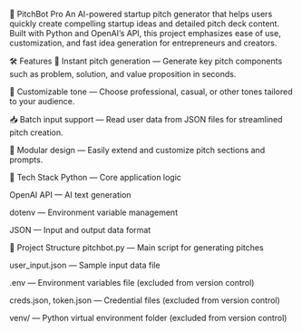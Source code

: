 🤖 PitchBot Pro
An AI-powered startup pitch generator that helps users quickly create compelling startup ideas and detailed pitch deck content. Built with Python and OpenAI’s API, this project emphasizes ease of use, customization, and fast idea generation for entrepreneurs and creators.

🛠️ Features
🚀 Instant pitch generation — Generate key pitch components such as problem, solution, and value proposition in seconds.

🎨 Customizable tone — Choose professional, casual, or other tones tailored to your audience.

📥 Batch input support — Read user data from JSON files for streamlined pitch creation.

🔧 Modular design — Easily extend and customize pitch sections and prompts.

🧱 Tech Stack
Python — Core application logic

OpenAI API — AI text generation

dotenv — Environment variable management

JSON — Input and output data format

📂 Project Structure
pitchbot.py — Main script for generating pitches

user_input.json — Sample input data file

.env — Environment variables file (excluded from version control)

creds.json, token.json — Credential files (excluded from version control)

venv/ — Python virtual environment folder (excluded from version control)
